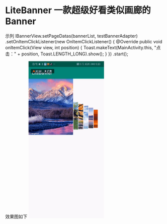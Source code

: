 # LiteBanner 一款超级好看类似画廊的Banner

示列
lBannerView.setPageDatas(bannerList, testBannerAdapter)
                .setOnItemClickListener(new OnItemClickListener() {
                    @Override
                    public void onItemClick(View view, int position) {
                        Toast.makeText(MainActivity.this, "点击：" + position, Toast.LENGTH_LONG).show();
                    }
                })
                .start();

效果图如下
<img src="https://raw.githubusercontent.com/yixi195/LiteBanner/master/app/screenshot/preview.gif" width="240">
